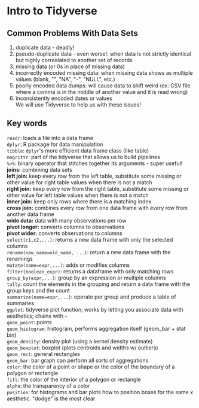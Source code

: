 # Intro to Tidyverse

## Common Problems With Data Sets
1. duplicate data - deadly!
2. pseudo-duplicate data - even worse!: when data is not strictly identical but highly correalated to another set of records
3. missing data (or 0s in place of missing data)
4. incorrectly encoded missing data: when missing data shows as multiple values (blank, "", "NA", "-", "NULL", etc.)
5. poorly encoded data dumps: will cause data to shift weird (ex: CSV file where a comma is in the middle of another value and it is read wrong)
6. inconsistently encoded dates or values  
We will use Tidyverse to help us with these issues!

## Key words
`readr`: loads a file into a data frame  
`dplyr`: R package for data manipulation  
`tibble`: `dplyr`'s more efficient data frame class (like table)  
`magrittr`: part of the tidyverse that allows us to build pipelines  
`%>%`: binary operator that stitches together its arguments - super useful!  
**joins:** combining data sets  
**left join:** keep every row from the left table, substitute some missing or other value for right table values when there is not a match  
**right join:** keep every row from the right table, substitute some missing or other value for left table values when there is not a match  
**inner join:** keep only rows where there is a matching index  
**cross join:** combines every row from one data frame with every row from another data frame  
**wide data:** data with many observations per row  
**pivot longer:** converts columns to observations  
**pivot wider:** converts observations to columns  
`select(c1,c2,...)`: returns a new data frame with only the selected columns  
`rename(new_name=old_name, ...)`: return a new data frame with the renamings  
`mutate(name=expr,...)`: adds or modifies columns  
`filter(boolean_expr)`: returns a dataframe with only matching rows  
`group_by(expr,...)`: group by an expression or multiple columns  
`tally`: count the elements in the grouping and return a data frame with the group keys and the count  
`summarize(name=expr,...)`: operate per group and produce a table of summaries  
`ggplot`: tidyverse plot function; works by letting you associate data with aesthetics; chains with `+`  
`geom_point`: points  
`geom_histogram`: histogram, performs aggregation itself (geom_bar + stat bin)  
`geom_density`: density plot (using a kernel density estimate)  
`geom_boxplot`: boxplot (plots centroids and widths w/ outliers)  
`geom_rect`: general rectangles  
`geom_bar`: bar graph can perform all sorts of aggregations  
`color`: the color of a point or shape or the color of the boundary of a polygon or rectangle  
`fill`: the color of the interior of a polygon or rectangle  
`alpha`: the transparency of a color  
`position`: for histograms and bar plots how to position boxes for the same x aesthetic. "dodge" is the most clear  

